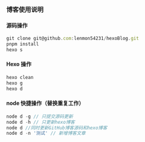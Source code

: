 ### 博客使用说明

#### 源码操作

```js
git clone git@github.com:lenmon54231/hexoBlog.git
pnpm install
hexo s
```

#### Hexo 操作

```js
hexo clean
hexo g
hexo d
```

#### node 快捷操作（替换重复工作）

```js
node d -g // 只提交源码更新
node d -h // 只更新hexo博客
node d //同时更新GitHub博客源码和hexo博客
node d -n '测试' // 新增博客文章
```
